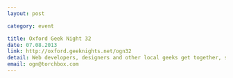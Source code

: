 ```yaml
---
layout: post

category: event

title: Oxford Geek Night 32
date: 07.08.2013
link: http://oxford.geeknights.net/ogn32
detail: Web developers, designers and other local geeks get together, share skills and chat. Keynote speakers tbc. Jericho Tavern, OX2 6AZ. Entry FREE thanks to Torchbox.
email: ogn@torchbox.com
---
```

